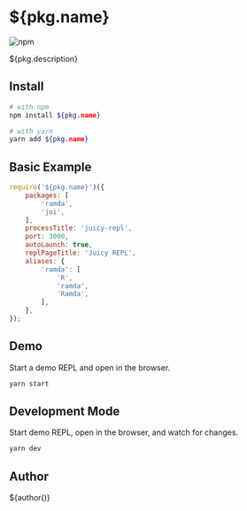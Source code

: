 # ${pkg.name}

![npm](https://img.shields.io/badge/version-${pkg.version}-green.svg)

${pkg.description}

## Install

``` bash
# with npm
npm install ${pkg.name}

# with yarn
yarn add ${pkg.name}
```

## Basic Example
``` javascript
require('${pkg.name}')({
    packages: [
        'ramda',
        'joi',
    ],
    processTitle: 'juicy-repl',
    port: 3000,
    autoLaunch: true,
    replPageTitle: 'Juicy REPL',
    aliases: {
        'ramda': [
            'R',
            'ramda',
            'Ramda',
        ],
    },
});
```

## Demo
Start a demo REPL and open in the browser.
``` bash
yarn start
```

## Development Mode
Start demo REPL, open in the browser, and watch for changes.
``` bash
yarn dev
```

## Author

${author()}